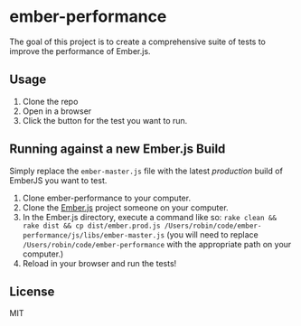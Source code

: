 ember-performance
=================

The goal of this project is to create a comprehensive suite of tests to improve
the performance of Ember.js.


## Usage

1. Clone the repo
2. Open in a browser
3. Click the button for the test you want to run.


## Running against a new Ember.js Build

Simply replace the `ember-master.js` file with the latest *production* build of EmberJS
you want to test.

1. Clone ember-performance to your computer.
2. Clone the [Ember.js](https://github.com/emberjs/ember.js) project someone on your computer.
3. In the Ember.js directory, execute a command like so: `rake clean && rake dist && cp dist/ember.prod.js /Users/robin/code/ember-performance/js/libs/ember-master.js` (you will need to replace `/Users/robin/code/ember-performance` with the appropriate path on your computer.)
4. Reload in your browser and run the tests!


## License

MIT
